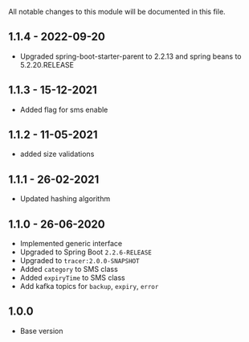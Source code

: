 All notable changes to this module will be documented in this file.

## 1.1.4 - 2022-09-20

- Upgraded spring-boot-starter-parent to 2.2.13 and spring beans to 5.2.20.RELEASE

## 1.1.3 - 15-12-2021

- Added flag for sms enable

## 1.1.2 - 11-05-2021

- added size validations

## 1.1.1 - 26-02-2021

- Updated hashing algorithm

## 1.1.0 - 26-06-2020

- Implemented generic interface
- Upgraded to Spring Boot `2.2.6-RELEASE`
- Upgraded to `tracer:2.0.0-SNAPSHOT`
- Added `category` to SMS class
- Added `expiryTime` to SMS class
- Add kafka topics for `backup`, `expiry`, `error`

## 1.0.0

- Base version  